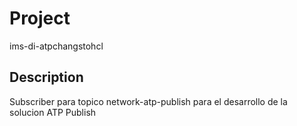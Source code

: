 # Project
ims-di-atpchangstohcl

## Description
Subscriber para topico network-atp-publish para el desarrollo de la solucion ATP Publish











